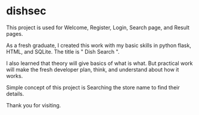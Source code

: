 # dishsec

This project is used for Welcome, Register, Login, Search page, and Result pages.

As a fresh graduate, I created this work with my basic skills in python flask, HTML, and SQLite. The title is " Dish Search ". 

I also learned that theory will give basics of what is what. But practical work will make the fresh developer plan, think, and understand about how it works.

Simple concept of this project is Searching the store name to find their details. 

Thank you for visiting.
